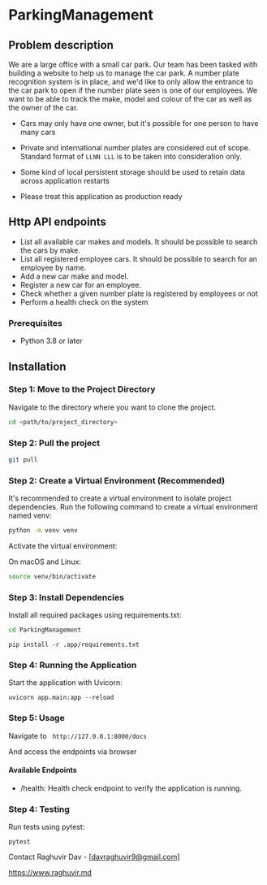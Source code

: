 # ParkingManagement


## Problem description

We are a large office with a small car park. Our team has been tasked with building a website to help us to manage the car park. A number
plate recognition system is in place, and we'd like to only allow the entrance to the car park to open if the number plate seen is one of our
employees. We want to be able to track the make, model and colour of the car as well as the owner of the car.

- Cars may only have one owner, but it's possible for one person to have many cars

- Private and international number plates are considered out of scope. Standard format of ```LLNN LLL``` is to be taken into consideration
only.

- Some kind of local persistent storage should be used to retain data across application restarts

- Please treat this application as production ready


## Http API endpoints

- List all available car makes and models. It should be possible to search the cars by make.
- List all registered employee cars. It should be possible to search for an employee by name.
- Add a new car make and model.
- Register a new car for an employee.
- Check whether a given number plate is registered by employees or not
- Perform a health check on the system


### Prerequisites

- Python 3.8 or later

## Installation


### Step 1: Move to the Project Directory

Navigate to the directory where you want to clone the project.
```bash
cd <path/to/project_directory>
```

### Step 2: Pull the project

```bash
git pull 
```


### Step 2: Create a Virtual Environment (Recommended)

It's recommended to create a virtual environment to isolate project dependencies. Run the following command to create a virtual environment named venv:

```bash
python -m venv venv
```
Activate the virtual environment:

On macOS and Linux:

```bash
source venv/bin/activate
```

### Step 3: Install Dependencies
Install all required packages using requirements.txt:
```bash
cd ParkingManagement
```


```console
pip install -r .app/requirements.txt
```

### Step 4: Running the Application
Start the application with Uvicorn:

```console
uvicorn app.main:app --reload
```

### Step 5: Usage

Navigate to ``` http://127.0.0.1:8000/docs``` 

And access the endpoints via browser

#### Available Endpoints
- /health: Health check endpoint to verify the application is running.

### Step 4: Testing
Run tests using pytest:

```console
pytest
```

Contact
Raghuvir Dav - [davraghuvir9@gmail.com]

https://www.raghuvir.md